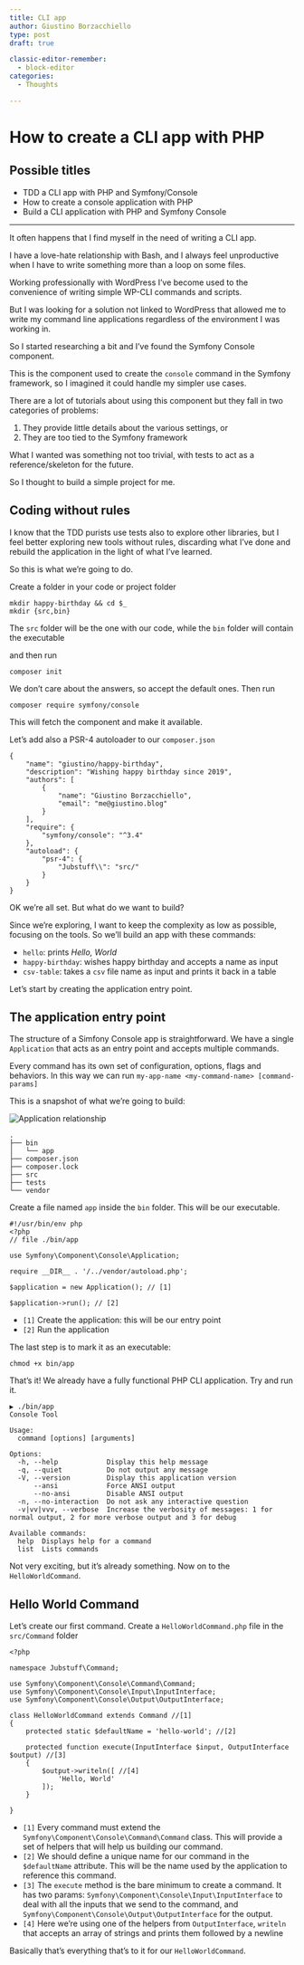 ```yaml
---
title: CLI app
author: Giustino Borzacchiello
type: post
draft: true

classic-editor-remember:
  - block-editor
categories:
  - Thoughts

---
```

<div class="wp-block-jetpack-markdown">
  <h1>
    How to create a CLI app with PHP
  </h1>
  
  <h2>
    Possible titles
  </h2>
  
  <ul>
    <li>
      TDD a CLI app with PHP and Symfony/Console
    </li>
    <li>
      How to create a console application with PHP
    </li>
    <li>
      Build a CLI application with PHP and Symfony Console
    </li>
  </ul>
  
  <hr />
  
  <p>
    It often happens that I find myself in the need of writing a CLI app.
  </p>
  
  <p>
    I have a love-hate relationship with Bash, and I always feel unproductive when I have to write something more than a loop on some files.
  </p>
  
  <p>
    Working professionally with WordPress I&#8217;ve become used to the convenience of writing simple WP-CLI commands and scripts.
  </p>
  
  <p>
    But I was looking for a solution not linked to WordPress that allowed me to write my command line applications regardless of the environment I was working in.
  </p>
  
  <p>
    So I started researching a bit and I&#8217;ve found the Symfony Console component.
  </p>
  
  <p>
    This is the component used to create the <code>console</code> command in the Symfony framework, so I imagined it could handle my simpler use cases.
  </p>
  
  <p>
    There are a lot of tutorials about using this component but they fall in two categories of problems:
  </p>
  
  <ol>
    <li>
      They provide little details about the various settings, or
    </li>
    <li>
      They are too tied to the Symfony framework
    </li>
  </ol>
  
  <p>
    What I wanted was something not too trivial, with tests to act as a reference/skeleton for the future.
  </p>
  
  <p>
    So I thought to build a simple project for me.
  </p>
  
  <h2>
    Coding without rules
  </h2>
  
  <p>
    I know that the TDD purists use tests also to explore other libraries, but I feel better exploring new tools without rules, discarding what I&#8217;ve done and rebuild the application in the light of what I&#8217;ve learned.
  </p>
  
  <p>
    So this is what we&#8217;re going to do.
  </p>
  
  <p>
    Create a folder in your code or project folder
  </p>
  
  <pre><code class="language-bash">mkdir happy-birthday && cd $_
mkdir {src,bin}
</code></pre>
  
  <p>
    The <code>src</code> folder will be the one with our code, while the <code>bin</code> folder will contain the executable
  </p>
  
  <p>
    and then run
  </p>
  
  <pre><code class="language-bash">composer init
</code></pre>
  
  <p>
    We don&#8217;t care about the answers, so accept the default ones. Then run
  </p>
  
  <pre><code class="language-bash">composer require symfony/console
</code></pre>
  
  <p>
    This will fetch the component and make it available.
  </p>
  
  <p>
    Let&#8217;s add also a PSR-4 autoloader to our <code>composer.json</code>
  </p>
  
  <pre><code class="language-json">{
    "name": "giustino/happy-birthday",
    "description": "Wishing happy birthday since 2019",
    "authors": [
        {
            "name": "Giustino Borzacchiello",
            "email": "me@giustino.blog"
        }
    ],
    "require": {
        "symfony/console": "^3.4"
    },
    "autoload": {
        "psr-4": {
            "Jubstuff\\": "src/"
        }
    }
}
</code></pre>
  
  <p>
    OK we&#8217;re all set. But what do we want to build?
  </p>
  
  <p>
    Since we&#8217;re exploring, I want to keep the complexity as low as possible, focusing on the tools. So we&#8217;ll build an app with these commands:
  </p>
  
  <ul>
    <li>
      <code>hello</code>: prints <em>Hello, World</em>
    </li>
    <li>
      <code>happy-birthday</code>: wishes happy birthday and accepts a name as input
    </li>
    <li>
      <code>csv-table</code>: takes a <code>csv</code> file name as input and prints it back in a table
    </li>
  </ul>
  
  <p>
    Let&#8217;s start by creating the application entry point.
  </p>
  
  <h2>
    The application entry point
  </h2>
  
  <p>
    The structure of a Simfony Console app is straightforward. We have a single <code>Application</code> that acts as an entry point and accepts multiple commands.
  </p>
  
  <p>
    Every command has its own set of configuration, options, flags and behaviors. In this way we can run <code>my-app-name &lt;my-command-name&gt; [command-params]</code>
  </p>
  
  <p>
    This is a snapshot of what we&#8217;re going to build:
  </p>
  
  <p>
    <img src="https://i0.wp.com/giustino.blog/wp-content/uploads/2019/08/console.jpg?w=1100" alt="Application relationship" data-recalc-dims="1" />
  </p>
  
  <pre><code>.
├── bin
│   └── app
├── composer.json
├── composer.lock
├── src
├── tests
└── vendor
</code></pre>
  
  <p>
    Create a file named <code>app</code> inside the <code>bin</code> folder. This will be our executable.
  </p>
  
  <pre><code class="language-php">#!/usr/bin/env php
&lt;?php
// file ./bin/app

use Symfony\Component\Console\Application;

require __DIR__ . '/../vendor/autoload.php';

$application = new Application(); // [1]

$application-&gt;run(); // [2]
</code></pre>
  
  <ul>
    <li>
      <code>[1]</code> Create the application: this will be our entry point
    </li>
    <li>
      <code>[2]</code> Run the application
    </li>
  </ul>
  
  <p>
    The last step is to mark it as an executable:
  </p>
  
  <pre><code>chmod +x bin/app
</code></pre>
  
  <p>
    That&#8217;s it! We already have a fully functional PHP CLI application. Try and run it.
  </p>
  
  <pre><code>▶ ./bin/app 
Console Tool

Usage:
  command [options] [arguments]

Options:
  -h, --help            Display this help message
  -q, --quiet           Do not output any message
  -V, --version         Display this application version
      --ansi            Force ANSI output
      --no-ansi         Disable ANSI output
  -n, --no-interaction  Do not ask any interactive question
  -v|vv|vvv, --verbose  Increase the verbosity of messages: 1 for normal output, 2 for more verbose output and 3 for debug

Available commands:
  help  Displays help for a command
  list  Lists commands
</code></pre>
  
  <p>
    Not very exciting, but it&#8217;s already something. Now on to the <code>HelloWorldCommand</code>.
  </p>
  
  <h2>
    Hello World Command
  </h2>
  
  <p>
    Let&#8217;s create our first command. Create a <code>HelloWorldCommand.php</code> file in the <code>src/Command</code> folder
  </p>
  
  <pre><code class="language-php">&lt;?php

namespace Jubstuff\Command;

use Symfony\Component\Console\Command\Command;
use Symfony\Component\Console\Input\InputInterface;
use Symfony\Component\Console\Output\OutputInterface;

class HelloWorldCommand extends Command //[1]
{
    protected static $defaultName = 'hello-world'; //[2]

    protected function execute(InputInterface $input, OutputInterface $output) //[3]
    {
        $output-&gt;writeln([ //[4]
            'Hello, World'
        ]);
    }

}
</code></pre>
  
  <ul>
    <li>
      <code>[1]</code> Every command must extend the <code>Symfony\Component\Console\Command\Command</code> class. This will provide a set of helpers that will help us building our command.
    </li>
    <li>
      <code>[2]</code> We should define a unique name for our command in the <code>$defaultName</code> attribute. This will be the name used by the application to reference this command.
    </li>
    <li>
      <code>[3]</code> The <code>execute</code> method is the bare minimum to create a command. It has two params: <code>Symfony\Component\Console\Input\InputInterface</code> to deal with all the inputs that we send to the command, and <code>Symfony\Component\Console\Output\OutputInterface</code> for the output.
    </li>
    <li>
      <code>[4]</code> Here we&#8217;re using one of the helpers from <code>OutputInterface</code>, <code>writeln</code> that accepts an array of strings and prints them followed by a newline
    </li>
  </ul>
  
  <p>
    Basically that&#8217;s everything that&#8217;s to it for our <code>HelloWorldCommand</code>.
  </p>
</div>